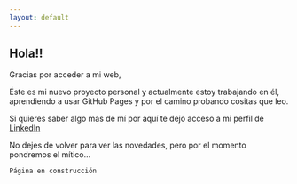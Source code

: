 ```yaml
---
layout: default
---
```




## [](#header-2) Hola!! 

Gracias por acceder a mi web, 

Éste es mi nuevo proyecto personal y actualmente estoy trabajando en él, aprendiendo a usar GitHub Pages y por el camino probando cositas que leo. 

Si quieres saber algo mas de mí por aquí te dejo acceso a mi perfil de [LinkedIn](https://www.linkedin.com/in/victorgimeno)

No dejes de volver para ver las novedades, pero por el momento pondremos el mítico...


```
Página en construcción
```